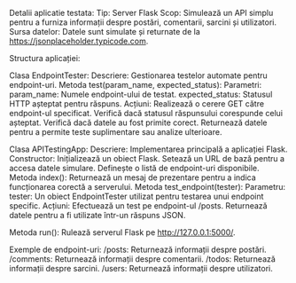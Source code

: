 Detalii aplicatie testata: 
Tip: Server Flask
Scop: Simulează un API simplu pentru a furniza informații despre postări, comentarii, sarcini și utilizatori.
Sursa datelor: Datele sunt simulate și returnate de la https://jsonplaceholder.typicode.com.

Structura aplicației:

Clasa EndpointTester:
Descriere: Gestionarea testelor automate pentru endpoint-uri.
Metoda test(param_name, expected_status):
Parametri:
param_name: Numele endpoint-ului de testat.
expected_status: Statusul HTTP așteptat pentru răspuns.
Acțiuni:
Realizează o cerere GET către endpoint-ul specificat.
Verifică dacă statusul răspunsului corespunde celui așteptat.
Verifică dacă datele au fost primite corect.
Returnează datele pentru a permite teste suplimentare sau analize ulterioare.

Clasa APITestingApp:
Descriere: Implementarea principală a aplicației Flask.
Constructor:
Inițializează un obiect Flask.
Setează un URL de bază pentru a accesa datele simulare.
Definește o listă de endpoint-uri disponibile.
Metoda index():
Returnează un mesaj de prezentare pentru a indica funcționarea corectă a serverului.
Metoda test_endpoint(tester):
Parametru:
tester: Un obiect EndpointTester utilizat pentru testarea unui endpoint specific.
Acțiuni:
Efectuează un test pe endpoint-ul /posts.
Returnează datele pentru a fi utilizate într-un răspuns JSON.

Metoda run():
Rulează serverul Flask pe http://127.0.0.1:5000/.

Exemple de endpoint-uri:
/posts: Returnează informații despre postări.
/comments: Returnează informații despre comentarii.
/todos: Returnează informații despre sarcini.
/users: Returnează informații despre utilizatori.
